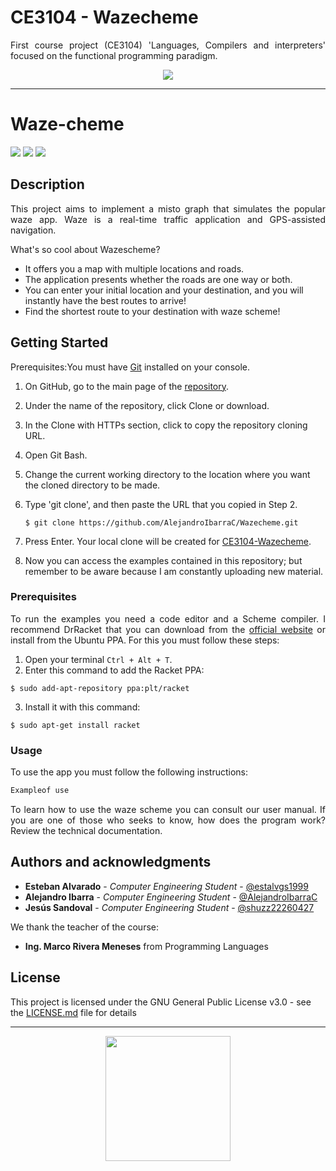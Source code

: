 # CE3104 - Wazecheme
<p align=justify>First course project (CE3104) 'Languages, Compilers and interpreters' focused on the functional programming paradigm.</p>

<p align=center><img src="https://res.cloudinary.com/estalvgs1999/image/upload/v1565472855/CE3104/Captura_de_pantalla_de_2019-08-10_15-28-06_emgk4c.png" heigth="100"></p>

***
# Waze-cheme
<p align="left">
  <img
       src="https://camo.githubusercontent.com/a3469255f3fcdead1593919251ab6f438744e9be/68747470733a2f2f63692e6170707665796f722e636f6d2f6170692f70726f6a656374732f7374617475732f346f3338706c743078626f31756263382f6272616e63682f6d61737465723f7376673d74727565">

  <img src = "https://img.shields.io/badge/license-GPL-blue">

  <img src="https://camo.githubusercontent.com/bc442b82f9ee7ab250bdee5c6fd1f61ee3965952/68747470733a2f2f6170692e636f646163792e636f6d2f70726f6a6563742f62616467652f47726164652f6431313438336130636335633465626439646134666639663763643536363930">
</p>

## Description
<p align=justify>This project aims to implement a misto graph that simulates the popular waze app.
Waze is a real-time traffic application and GPS-assisted navigation.</p>

<p align=justify>What's so cool about Wazescheme?</p>

* It offers you a map with multiple locations and roads.
* The application presents whether the roads are one way or both.
* You can enter your initial location and your destination, and you will instantly have the best routes to arrive!
* Find the shortest route to your destination with waze scheme!


## Getting Started
<p align=justify>Prerequisites:You must have <a href="https://git-scm.com/book/es/v2/Inicio---Sobre-el-Control-de-Versiones-Instalaci%C3%B3n-de-Git">Git</a>
 installed on your console.</p>

1. On GitHub, go to the main page of the [repository](https://github.com/AlejandroIbarraC/Wazecheme).
2. Under the name of the repository, click Clone or download.
3. In the Clone with HTTPs section, click to copy the repository cloning URL.
4. Open Git Bash.
5. Change the current working directory to the location where you want the cloned directory to be made.
6. Type 'git clone', and then paste the URL that you copied in Step 2.

   ```$ git clone https://github.com/AlejandroIbarraC/Wazecheme.git```

7. Press Enter. Your local clone will be created for [CE3104-Wazecheme](https://github.com/AlejandroIbarraC/Wazecheme.git).
8. Now you can access the examples contained in this repository; but remember to be aware because I am constantly uploading new material.

### Prerequisites

<p align=justify>To run the examples you need a code editor and a Scheme compiler. I recommend DrRacket that you can download from the <a href="https://download.racket-lang.org/">official website</a> or install from the Ubuntu PPA. For this you must follow these steps:</p>

1. Open your terminal ```Ctrl + Alt + T```.
2. Enter this command to add the Racket PPA:
```
$ sudo add-apt-repository ppa:plt/racket
```
3. Install it with this command:
```
$ sudo apt-get install racket
```


### Usage
<p align=justify>To use the app you must follow the following instructions:</p>

```Scheme
Exampleof use
```
<p align=justify>To learn how to use the waze scheme you can consult our user manual. If you are one of those who seeks to know, how does the program work?
Review the technical documentation.</p>


## Authors and acknowledgments

* **Esteban Alvarado** - *Computer Engineering Student* - [@estalvgs1999](https://github.com/estalvgs1999)
* **Alejandro Ibarra** - *Computer Engineering Student* - [@AlejandroIbarraC](https://github.com/AlejandroIbarraC)
* **Jesús Sandoval** - *Computer Engineering Student* - [@shuzz22260427](https://github.com/shuzz22260427)

We thank the teacher of the course:
* **Ing. Marco Rivera Meneses** from Programming Languages

## License

This project is licensed under the GNU General Public License v3.0 - see the [LICENSE.md](https://github.com/AlejandroIbarraC/Wazecheme/blob/master/LICENSE) file for details


***
<p align="center">
<img src="https://res.cloudinary.com/estalvgs1999/image/upload/v1565472855/CE3104/Captura_de_pantalla_de_2019-08-10_15-28-06_emgk4c.png" width="200"/>
</p>
